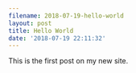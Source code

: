 ```yaml
---
filename: 2018-07-19-hello-world
layout: post
title: Hello World
date: '2018-07-19 22:11:32'
---
```


This is the first post on my new site.